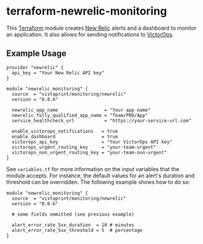 # terraform-newrelic-monitoring

This [Terraform](https://www.terraform.io) module creates [New Relic](https://newrelic.com) alerts and a dashboard to monitor an application. It also allows for sending notifications to [VictorOps](https://victorops.com).

## Example Usage

```hcl
provider "newrelic" {
  api_key = "Your New Relic API key"
}

module "newrelic_monitoring" {
  source  = "vistaprint/monitoring/newrelic"
  version = "0.0.6"

  newrelic_app_name                 = "Your app name"
  newrelic_fully_qualified_app_name = "Team/PRD/App"
  service_healthcheck_url           = "https://your-service-url.com"

  enable_victorops_notifications   = true
  enable_dashboard                 = true
  victorops_api_key                = "Your VictorOps API key"
  victorops_urgent_routing_key     = "your-team-urgent"
  victorops_non_urgent_routing_key = "your-team-non-urgent"
}
```

See `variables.tf` for more information on the input variables that the module accepts. For instance, the default values for an alert's duration and threshold can be overridden. The following example shows how to do so:

```hcl
module "newrelic_monitoring" {
  source  = "vistaprint/monitoring/newrelic"
  version = "0.0.6"

  # some fields ommitted (see previous example)

  alert_error_rate_5xx_duration  = 10 # minutes
  alert_error_rate_5xx_threshold = 5  # percentage
}
```
